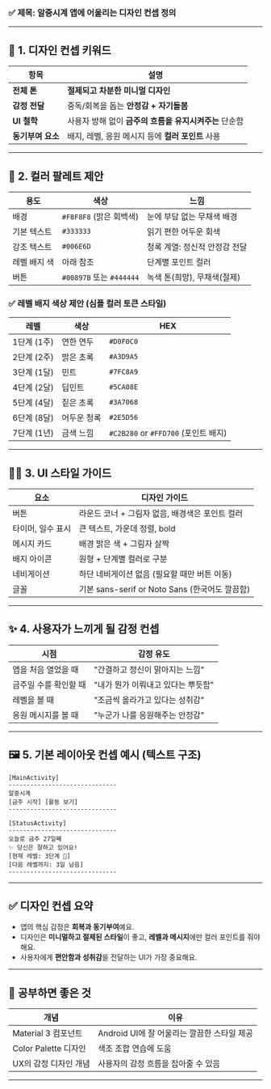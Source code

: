 ### ✅ 제목: **알중시계 앱에 어울리는 디자인 컨셉 정의**

---

## 🎨 1. 디자인 컨셉 키워드

| 항목          | 설명                               |
| ----------- | -------------------------------- |
| **전체 톤**    | **절제되고 차분한 미니멀 디자인**             |
| **감정 전달**   | 중독/회복을 돕는 **안정감 + 자기돌봄**         |
| **UI 철학**   | 사용자 방해 없이 **금주의 흐름을 유지시켜주는** 단순함 |
| **동기부여 요소** | 배지, 레벨, 응원 메시지 등에 **컬러 포인트** 사용  |

---

## 🎨 2. 컬러 팔레트 제안

| 용도      | 색상                     | 느낌                |
| ------- | ---------------------- | ----------------- |
| 배경      | `#F8F8F8` (밝은 회백색)     | 눈에 부담 없는 무채색 배경   |
| 기본 텍스트  | `#333333`              | 읽기 편한 어두운 회색      |
| 강조 텍스트  | `#006E6D`              | 청록 계열: 정신적 안정감 전달 |
| 레벨 배지 색 | 아래 참조                  | 단계별 포인트 컬러        |
| 버튼      | `#00897B` 또는 `#444444` | 녹색 톤(희망), 무채색(절제) |

### ✅ 레벨 배지 색상 제안 (심플 컬러 토큰 스타일)

| 레벨       | 색상     | HEX                             |
| -------- | ------ | ------------------------------- |
| 1단계 (1주) | 연한 연두  | `#D0F0C0`                       |
| 2단계 (2주) | 밝은 초록  | `#A3D9A5`                       |
| 3단계 (1달) | 민트     | `#7FC8A9`                       |
| 4단계 (2달) | 딥민트    | `#5CA08E`                       |
| 5단계 (4달) | 짙은 초록  | `#3A7068`                       |
| 6단계 (8달) | 어두운 청록 | `#2E5D56`                       |
| 7단계 (1년) | 금색 느낌  | `#C2B280` or `#FFD700` (포인트 배지) |

---

## 🧑‍💻 3. UI 스타일 가이드

| 요소         | 디자인 가이드                               |
| ---------- | ------------------------------------- |
| 버튼         | 라운드 코너 + 그림자 없음, 배경색은 포인트 컬러          |
| 타이머, 일수 표시 | 큰 텍스트, 가운데 정렬, bold                   |
| 메시지 카드     | 배경 밝은 색 + 그림자 살짝                      |
| 배지 아이콘     | 원형 + 단계별 컬러로 구분                       |
| 네비게이션      | 하단 네비게이션 없음 (필요할 때만 버튼 이동)            |
| 글꼴         | 기본 sans-serif or Noto Sans (한국어도 깔끔함) |

---

## ✨ 4. 사용자가 느끼게 될 감정 컨셉

| 시점           | 감정 유도                |
| ------------ | -------------------- |
| 앱을 처음 열었을 때  | "간결하고 정신이 맑아지는 느낌"   |
| 금주일 수를 확인할 때 | "내가 뭔가 이뤄내고 있다는 뿌듯함" |
| 레벨을 볼 때      | "조금씩 올라가고 있다는 성취감"   |
| 응원 메시지를 볼 때  | "누군가 나를 응원해주는 안정감"   |

---

## 🖼️ 5. 기본 레이아웃 컨셉 예시 (텍스트 구조)

```plaintext
[MainActivity]
------------------------------
알중시계
[금주 시작] [활동 보기]
------------------------------

[StatusActivity]
------------------------------
오늘로 금주 27일째
✨ 당신은 잘하고 있어요!
[현재 레벨: 3단계 🔰]
[다음 레벨까지: 3일 남음]
------------------------------
```

---

## ✅ 디자인 컨셉 요약

* 앱의 핵심 감정은 **회복과 동기부여**예요.
* 디자인은 **미니멀하고 절제된 스타일**이 좋고, **레벨과 메시지**에만 컬러 포인트를 줘야 해요.
* 사용자에게 **편안함과 성취감**을 전달하는 UI가 가장 중요해요.

---

## 📘 공부하면 좋은 것

| 개념                | 이유                            |
| ----------------- | ----------------------------- |
| Material 3 컴포넌트   | Android UI에 잘 어울리는 깔끔한 스타일 제공 |
| Color Palette 디자인 | 색조 조합 연습에 도움                  |
| UX의 감정 디자인 개념     | 사용자의 감정 흐름을 잡아줄 수 있음          |

---
